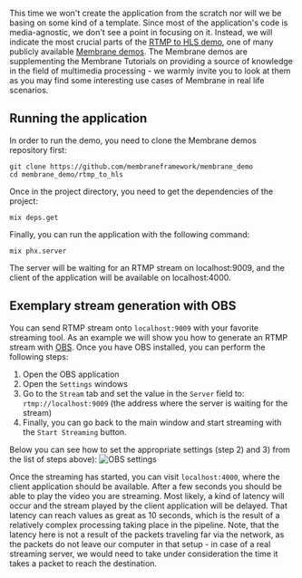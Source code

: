 This time we won't create the application from the scratch nor will we be basing on some kind of a template.
Since most of the application's code is media-agnostic, we don't see a point in focusing on it. Instead, we will indicate the most crucial parts of the
[RTMP to HLS demo](https://github.com/membraneframework/membrane_demo/rtmp_to_hls), one of many publicly available [Membrane demos](https://github.com/membraneframework/membrane_demo/).
The Membrane demos are supplementing the Membrane Tutorials on providing a source of knowledge in the field of multimedia processing - we warmly invite you to look at them as you may find some interesting
use cases of Membrane in real life scenarios.

## Running the application
In order to run the demo, you need to clone the Membrane demos repository first:
```
git clone https://github.com/membraneframework/membrane_demo
cd membrane_demo/rtmp_to_hls
```

Once in the project directory, you need to get the dependencies of the project:
```
mix deps.get
```

Finally, you can run the application with the following command:
```
mix phx.server
```

The server will be waiting for an RTMP stream on localhost:9009, and the client of the application will be available on localhost:4000.

## Exemplary stream generation with OBS
You can send RTMP stream onto `localhost:9009` with your favorite streaming tool. As an example we will show you how to generate an RTMP stream with
[OBS](https://obsproject.com).
Once you have OBS installed, you can perform the following steps:
1. Open the OBS application
2. Open the `Settings` windows
3. Go to the `Stream` tab and set the value in the `Server` field to: `rtmp://localhost:9009` (the address where the server is waiting for the stream)
4. Finally, you can go back to the main window and start streaming with the `Start Streaming` button.
  
Below you can see how to set the appropriate settings (step 2) and 3) from the list of steps above):
![OBS settings](https://github.com/membraneframework/membrane_demo/rtmp_to_hls/doc_assets/OBS_settings.webp)


Once the streaming has started, you can visit `localhost:4000`, where the client application should be available. After a few seconds you should be able to play 
the video you are streaming. Most likely, a kind of latency will occur and the stream played by the client application will be delayed. That latency can reach values as great as 10 seconds, which is the result
of a relatively complex processing taking place in the pipeline. Note, that the latency here is not a result of the packets traveling far via the network, as the packets do not leave our computer in that setup - in case of a real streaming server, we would need to take under consideration the
time it takes a packet to reach the destination.


